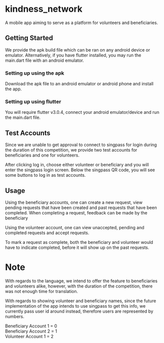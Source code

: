 # kindness_network

A mobile app aiming to serve as a platform for volunteers and beneficiaries.

## Getting Started

We provide the apk build file which can be ran on any android device or emulator. 
Alternatively, if you have flutter installed, you may run the main.dart file with an android emulator.

### Setting up using the apk

Download the apk file to an android emulator or android phone and install the app. 

### Setting up using flutter

You will require flutter v3.0.4, connect your android emulator/device and run the main.dart file.

## Test Accounts

Since we are unable to get approval to connect to singpass for login during the duration of this competition, we provide two test accounts for beneficiaries and one for volunteers.

After clicking log in, choose either volunteer or beneficiary and you will enter the singpass login screen. Below the singpass QR code, you will see some buttons to log in as test accounts. 

## Usage

Using the beneficiary accounts, one can create a new request, view pending requests that have been created and past requests that have been completed. When completing a request, feedback can be made by 
the beneficiary

Using the volunteer account, one can view unaccepted, pending and completed requests and accept requests.

To mark a request as complete, both the beneficiary and volunteer would have to indicate completed, before it will show up on the past requests.

# Note
With regards to the language, we intend to offer the feature to beneficiaries and volunteers alike, however, with the duration of the competition, there was not enough time for translation.

With regards to showing volunteer and beneficiary names, since the future implementation of the app intends to use singpass to get this info, we currently pass user id around instead, therefore users are represented by numbers.

Beneficiary Account 1 = 0\
Beneficiary Account 2 = 1\
Volunteer Account 1 = 2

